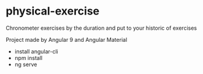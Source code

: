 # physical-exercise

Chronometer exercises by the duration and put to your historic of exercises

Project made by Angular 9 and Angular Material

- install angular-cli
- npm install
- ng serve
